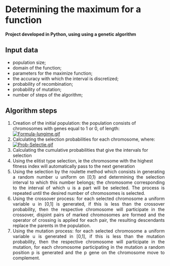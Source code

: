 # Determining the maximum for a function
**Project developed in Python, using using a genetic algorithm**

## Input data
* population size;
* domain of the function;
* parameters for the maximize function;
* the accuracy with which the interval is discretized;
* probability of recombination;
* probability of mutation;
* number of steps of the algorithm;

## Algorithm steps
1. Creation of the initial population: the population consists of chromosomes with genes equal to 1 or 0, of length: \
[![Formula-lungime.gif](https://i.postimg.cc/76gwDRg8/Formula-lungime.gif)](https://postimg.cc/vgHpt3q3)
2. Calculating the selection probabilities for each chromosome, where: \
[![Prob-Selectie.gif](https://i.postimg.cc/nrD7Hp3V/Prob-Selectie.gif)](https://postimg.cc/tn97kQ08)
3. Calculating the cumulative probabilities that give the intervals for selection
4. Using the elitist type selection, ie the chromosome with the highest fitness index will automatically pass to the next generation
5. <div align="justify"> Using the selection by the roulette method which consists in generating a random number u uniform on [0,1) and determining the selection interval to which this number belongs; the chromosome corresponding to the interval of which u is a part will be selected. The process is repeated until the desired number of chromosomes is selected.
6. <div align="justify"> Using the crossover process: for each selected chromosome a uniform variable u in [0,1] is generated, if this is less than the crossover probability, then the respective chromosome will participate in the crossover, disjoint pairs of marked chromosomes are formed and the operator of crossing is applied for each pair, the resulting descendants replace the parents in the population.
7. <div align="justify"> Using the mutation process: for each selected chromosome a uniform variable u is generated in [0,1], if this is less than the mutation probability, then the respective chromosome will participate in the mutation, for each chromosome participating in the mutation a random position p is generated and the p gene on the chromosome move to complement.
 
